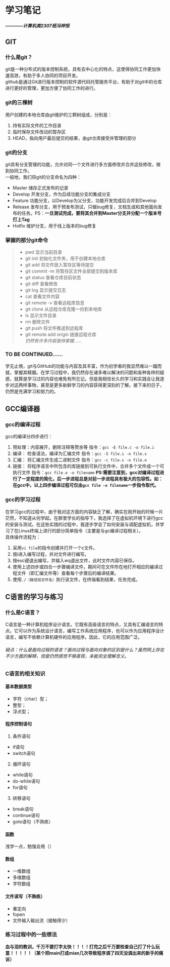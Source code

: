 # 学习笔记
####  *————计算机类2307班冯梓恒*
## GIT
### 什么是git？
git是一种分布式的版本控制系统，具有去中心化的特点，这使得协同工作更加快速高效，有助于多人协同的项目开发。\
github是通过Git进行版本控制的软件源代码托管服务平台，有助于对git中的仓库进行更好的管理，更加方便了协同工作的进行。
### git的三棵树
用户创建的本地仓库由git维护的三颗树组成，分别是：
1. 持有实际文件的工作目录
2. 临时保存文件改动的暂存区
3. HEAD，指向用户最后提交的结果，由git仓库接受并管理的部分
### git的分支
git具有分支管理的功能，允许对同一个文件进行多方面修改并合并这些修改，做到协同工作。\
一般地，我们将git的分支命名为四种：
* Master 储存正式发布的记录
* Develop 开发分支，作为后续功能分支的集成分支
* Feature 功能分支，以Develop为父分支，功能开发完成后合并到Develop
* Release 发布分支，用于预发布测试，只做bug修复，文档生成和其他面向发布的任务。PS：**一旦测试完成，要将其合并到Master分支并分配一个版本号打上Tag**
* Hotfix 维护分支，用于线上版本的bug修复
### 掌握的部分git命令
>*  pwd 显示当前目录
>*  git init 初始化文件夹，用于创建本地仓库
>*  git add 将文件放入暂存区等待提交
>*  git commit -m 将暂存区文件全部提交到版本库
>*  git status 查看仓库目前状态
>*  git diff 查看修改
>*  git log 显示提交日志
>*  cat 查看文件内容
>*  git remote -v 查看远程库信息
>*  git clone 从远程仓库克隆一份到本地库
>*  ls 显示文件目录
>*  rm 删除文件
>*  git push 将文件推送到远程库
>*  git remote add origin 链接远程仓库\
>_仍然有许多内容亟待掌握......_
### TO BE CONTINUED......
学无止境，git与GitHub的功能与内容及其丰富，作为初学者的我显然难以一蹴而就，掌握其精髓。在学习过程中，我仍然存在诸多难以解决的问题和各种各样的疑惑，就算是学习过的内容也难免有所忘记。但是我相信长久的学习和实践会让我逐步对这两样事物，甚至是更多新鲜学习的内容获得更深刻的了解。接下来的日子，仍然是充满学习和努力的。
## GCC编译器
### gcc的编译过程
gcc的编译分四步进行：
1. 预处理：内容展开，删除注释等赘余等 指令：``` gcc -E file.c -o file.i ```
2. 编译： 检查语法，编译为汇编文件 指令：``` gcc -S file.i -o file.s ```
3. 汇编： 将汇编文件生成二进制文件 指令：``` gcc -c file.s -o file.o ```
4. 链接： 将程序语言中所包含的库链接到可执行文件中，合并多个文件成一个可执行文件 指令：``` gcc file.o -o filename ```
**PS:需要注意到，gcc对编译过程进行了一定程度的简化，后一步进程总是对前一步进程具有极大的包容性。如：在gcc中，以上四步编译过程可仅由``` gcc file -o filename ```一步指令取代。**
### gcc的学习过程
在学习gcc的过程中，由于我对这方面的内容缺乏了解，确实在刚开始的时候一片茫然，不知道从何学起。在群里学长的指导下，我选择了在虚拟机环境下进行gcc的安装与测试。在这些实践的过程中，我逐步学会了如何安装与调配虚拟机，并学习了在Linux终端上进行的部分简单指令（主要是与gc编译过程相关）。\
具体操作流程为：
1. 采用``` vi file ```的指令创建并打开一个c文件。
2. 按i进入编写过程，并对文件进行编写。
3. 按esc键退出编写，并输入wq退出文件，此时文件内容已保存。
4. 使用上述四步或四合一步骤编译文件，期间可在文件所在地打开相应的编译过程文件（即汇编文件等）查看每个步骤后的编译结果。
5. 使用``` ./（路径加文件名） ```执行该文件，在终端看到结果，任务完成。
## C语言的学习与练习
### 什么是C语言？
C语言是一种计算机程序设计语言。它既有高级语言的特点，又具有汇编语言的特点。它可以作为系统设计语言，编写工作系统应用程序，也可以作为应用程序设计语言，编写不依赖计算机硬件的应用程序。因此，它的应用范围广泛。
###### 疑点：什么是面向过程的语言？面向过程与面向对象的区别是什么？虽然网上存在不少方面的解释，但是仍然感觉不够直观，未能完全理解含义。
### C语言的相关知识
#### 基本数据类型
* 字符（char）型；
* 整型；
* 浮点型；
#### 程序控制语句
1. 条件语句
* if语句
* switch语句
2. 循环语句
* while语句
* do-while语句
* for语句
3. 转移语句
* break语句
* continue语句
* goto语句（不熟练）
#### 函数
浅学一点，勉强会用（）
#### 数组
* 一维数组
* 多维数组
* 字符数组
#### 文件读写（不熟练）
* 重定向
* fopen
* 文件输入输出流（接触得少）
### 练习过程中的一些想法
**血与泪的教训，千万不要打字太快！！！！打完之后千万要检查自己打了什么玩意！！！！！（某个把main打成mian几次导致程序调了四天没调出来的新手的痛诉）**